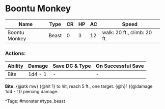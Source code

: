 # Boontu Monkey

| Name | Type | CR | HP | AC | Speed |
|------|------|----|----|----|-------|
| Boontu Monkey | Beast | 0 | 3 | 12 | walk: 20 ft., climb: 20 ft. |

### Actions:

| Ability | Damage | Save DC & Type | On Successful Save |
|---------|--------|----------------|--------------------|
| Bite | 1d4 - 1 | - | - |


**Bite.** {@atk mw} {@hit 1} to hit, reach 5 ft., one target. {@h}1 ({@damage 1d4 - 1}) piercing damage.

^Tags: #monster #type_beast